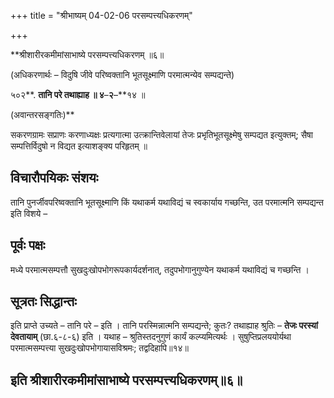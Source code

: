 +++
title = "श्रीभाष्यम् 04-02-06 परसम्पत्त्यधिकरणम्"

+++


**श्रीशारीरकमीमांसाभाष्ये परसम्पत्त्यधिकरणम् ॥६॥

(अधिकरणार्थः – विदुषि जीवे परिष्वक्तानि भूतसूक्ष्माणि परमात्मन्येव सम्पद्यन्ते)

५०२**. **तानि परे तथाह्याह ॥ ४**–**२**–**१४ ॥

(अवान्तरसङ्गतिः)**

सकरणग्रामः सप्राणः करणाध्यक्षः प्रत्यगात्मा उत्क्रान्तिवेलायां तेजः प्रभृतिभूतसूक्ष्मेषु सम्पद्यत इत्युक्तम्; सैषा सम्पत्तिर्विदुषो न विद्यत इत्याशङ्क्य परिहृतम् ॥

## विचारौपयिकः संशयः

तानि पुनर्जीवपरिष्वक्तानि भूतसूक्ष्माणि किं यथाकर्म यथाविद्यं च स्वकार्याय गच्छन्ति, उत परमात्मनि सम्पद्यन्त इति विशये –

## पूर्वः पक्षः

मध्ये परमात्मसम्पत्तौ सुखदुःखोपभोगरूपकार्यदर्शनात्, तदुपभोगानुगुण्येन यथाकर्म यथाविद्यं च गच्छन्ति ।

## सूत्रतः सिद्धान्तः

इति प्राप्ते उच्यते – तानि परे – इति । तानि परस्मिन्नात्मनि सम्पद्यन्ते; कुतः? तथाह्याह श्रुतिः – **तेजः परस्यां देवतायाम्** (छा.६-८-६) इति । यथाह – श्रुतिस्तदनुगुणं कार्यं कल्प्यमित्यर्थः । सुषुप्तिप्रलययोर्यथा परमात्मसम्पत्त्या सुखदुःखोपभोगायासविश्रमः; तद्वदिहापि॥१४॥

## इति श्रीशारीरकमीमांसाभाष्ये परसम्पत्त्यधिकरणम्॥६॥



